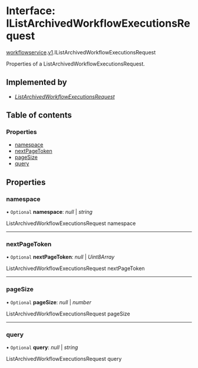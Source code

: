 # Interface: IListArchivedWorkflowExecutionsRequest

[workflowservice](../modules/proto.temporal.api.workflowservice.md).[v1](../modules/proto.temporal.api.workflowservice.v1.md).IListArchivedWorkflowExecutionsRequest

Properties of a ListArchivedWorkflowExecutionsRequest.

## Implemented by

* [*ListArchivedWorkflowExecutionsRequest*](../classes/proto.temporal.api.workflowservice.v1.listarchivedworkflowexecutionsrequest.md)

## Table of contents

### Properties

- [namespace](proto.temporal.api.workflowservice.v1.ilistarchivedworkflowexecutionsrequest.md#namespace)
- [nextPageToken](proto.temporal.api.workflowservice.v1.ilistarchivedworkflowexecutionsrequest.md#nextpagetoken)
- [pageSize](proto.temporal.api.workflowservice.v1.ilistarchivedworkflowexecutionsrequest.md#pagesize)
- [query](proto.temporal.api.workflowservice.v1.ilistarchivedworkflowexecutionsrequest.md#query)

## Properties

### namespace

• `Optional` **namespace**: *null* \| *string*

ListArchivedWorkflowExecutionsRequest namespace

___

### nextPageToken

• `Optional` **nextPageToken**: *null* \| *Uint8Array*

ListArchivedWorkflowExecutionsRequest nextPageToken

___

### pageSize

• `Optional` **pageSize**: *null* \| *number*

ListArchivedWorkflowExecutionsRequest pageSize

___

### query

• `Optional` **query**: *null* \| *string*

ListArchivedWorkflowExecutionsRequest query

